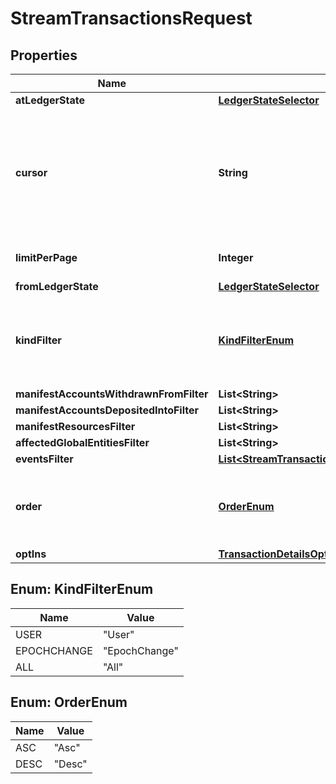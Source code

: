 

# StreamTransactionsRequest


## Properties

| Name | Type | Description | Notes |
|------------ | ------------- | ------------- | -------------|
|**atLedgerState** | [**LedgerStateSelector**](LedgerStateSelector.md) |  |  [optional] |
|**cursor** | **String** | This cursor allows forward pagination, by providing the cursor from the previous request. |  [optional] |
|**limitPerPage** | **Integer** | The page size requested. |  [optional] |
|**fromLedgerState** | [**LedgerStateSelector**](LedgerStateSelector.md) |  |  [optional] |
|**kindFilter** | [**KindFilterEnum**](#KindFilterEnum) | Limit returned transactions by their kind. Defaults to &#x60;user&#x60;. |  [optional] |
|**manifestAccountsWithdrawnFromFilter** | **List&lt;String&gt;** |  |  [optional] |
|**manifestAccountsDepositedIntoFilter** | **List&lt;String&gt;** |  |  [optional] |
|**manifestResourcesFilter** | **List&lt;String&gt;** |  |  [optional] |
|**affectedGlobalEntitiesFilter** | **List&lt;String&gt;** |  |  [optional] |
|**eventsFilter** | [**List&lt;StreamTransactionsRequestEventFilterItem&gt;**](StreamTransactionsRequestEventFilterItem.md) |  |  [optional] |
|**order** | [**OrderEnum**](#OrderEnum) | Configures the order of returned result set. Defaults to &#x60;desc&#x60;. |  [optional] |
|**optIns** | [**TransactionDetailsOptIns**](TransactionDetailsOptIns.md) |  |  [optional] |



## Enum: KindFilterEnum

| Name | Value |
|---- | -----|
| USER | &quot;User&quot; |
| EPOCHCHANGE | &quot;EpochChange&quot; |
| ALL | &quot;All&quot; |



## Enum: OrderEnum

| Name | Value |
|---- | -----|
| ASC | &quot;Asc&quot; |
| DESC | &quot;Desc&quot; |



